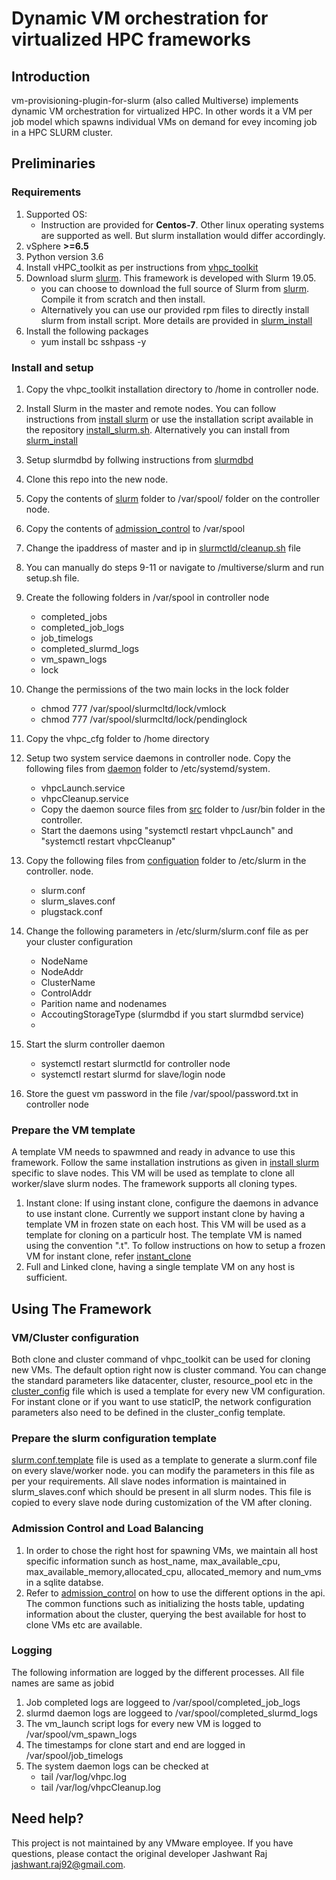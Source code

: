 
# Dynamic VM orchestration for virtualized HPC frameworks
## Introduction
vm-provisioning-plugin-for-slurm (also called Multiverse) implements dynamic VM orchestration for virtualized HPC. In other words it a VM per job model which spawns individual VMs on demand for evey incoming job in a HPC SLURM cluster.


## **Preliminaries** 

### Requirements

1. Supported OS: 
   * Instruction are provided for **Centos-7**. Other linux operating systems are supported as well. But slurm installation would differ accordingly. 
2. vSphere **>=6.5**
3. Python version 3.6
2. Install vHPC\_toolkit as per instructions from [vhpc\_toolkit](https://github.com/vmware/vhpc-toolkit)
2. Download slurm  [slurm](https://gitlab.eng.vmware.com/jgunasekaran/multiverse/blob/master/slurm_source). This framework is developed with Slurm 19.05. 
    * you can choose to download the full source of Slurm from [slurm](https://www.schedmd.com/downloads.php). Compile it from scratch and then install.   
    * Alternatively you can use our provided rpm files to directly install slurm from install script. More details are provided in [slurm_install](https://gitlab.eng.vmware.com/jgunasekaran/multiverse/blob/master/slurm_install/)
1. Install the following packages
   * yum install bc sshpass -y
### Install and setup

1. Copy the vhpc_toolkit installation directory to /home in controller node. 
2. Install Slurm in the master and remote nodes. You can follow instructions from [install slurm](https://www.slothparadise.com/how-to-install-slurm-on-centos-7-cluster/) or use the installation script available in the repository [install_slurm.sh](https://gitlab.eng.vmware.com/jgunasekaran/multiverse/blob/master/slurm_install/install_slurm.sh). Alternatively you can install from [slurm_install](https://gitlab.eng.vmware.com/jgunasekaran/multiverse/blob/master/slurm_install/)
2. Setup slurmdbd by follwing instructions from [slurmdbd](https://wiki.fysik.dtu.dk/niflheim/Slurm_database)
3. Clone this repo into the new node.
4. Copy the contents of [slurm](https://gitlab.eng.vmware.com/jgunasekaran/multiverse/blob/master/slurm) folder to /var/spool/ folder on the controller node.
4. Copy the contents of [admission\_control](https://gitlab.eng.vmware.com/jgunasekaran/multiverse/blob/master/admission_control) to /var/spool
5. Change the ipaddress of master and ip in [slurmctld/cleanup.sh](https://gitlab.eng.vmware.com/jgunasekaran/multiverse/blob/master/slurm/slurmctld/cleanup.sh) file
5. You can manually do steps 9-11 or navigate to /multiverse/slurm and run setup.sh file.
6. Create the following folders in /var/spool  in controller node
    * completed\_jobs
    * completed\_job\_logs
    * job\_timelogs
    * completed\_slurmd\_logs
    * vm\_spawn\_logs
    * lock

7. Change the permissions of the two main locks in the lock folder
   * chmod 777 /var/spool/slurmcltd/lock/vmlock
   * chmod 777 /var/spool/slurmcltd/lock/pendinglock
8. Copy the vhpc_cfg folder to /home directory 
6. Setup two system service daemons in controller node. Copy the following files from [daemon](https://gitlab.eng.vmware.com/jgunasekaran/multiverse/blob/master/daemons) folder to /etc/systemd/system.
   * vhpcLaunch.service
   * vhpcCleanup.service
   * Copy the daemon source files from [src](https://gitlab.eng.vmware.com/jgunasekaran/multiverse/blob/master/daemons/src) folder to /usr/bin folder in the controller.
   * Start the daemons using "systemctl restart vhpcLaunch" and "systemctl restart vhpcCleanup"
7. Copy the following files from [configuation](https://gitlab.eng.vmware.com/jgunasekaran/multiverse/blob/master/configuration/) folder to /etc/slurm in the controller. node.
   * slurm.conf
   * slurm\_slaves.conf
   * plugstack.conf
8. Change the following parameters in /etc/slurm/slurm.conf file as per your cluster configuration
   * NodeName
   * NodeAddr
   * ClusterName
   * ControlAddr
   * Parition name and nodenames
   * AccoutingStorageType (slurmdbd if you start slurmdbd service)
   * 
9. Start the slurm controller daemon 
   * systemctl restart slurmctld for controller node
   * systemctl restart slurmd for slave/login node
   
10. Store the guest vm password in the file /var/spool/password.txt in controller node
 
### Prepare the VM template
A template VM needs to spawmned and ready in advance to use this framework. Follow the same installation instrutions as given in [install slurm](https://www.slothparadise.com/how-to-install-slurm-on-centos-7-cluster/) specific to slave nodes.
This VM will be used as template to clone all worker/slave slurm nodes. The framework supports all cloning types.
1. Instant clone:
   If using instant clone, configure the daemons in advance to use instant clone. Currently we support instant clone by having a template VM in frozen state on each host. This VM will be used as a template for cloning on a particulr host.
   The template VM is named using the convention "<hostipaddress>.t". To follow instructions on how to setup a frozen VM for instant clone, refer [instant_clone](https://gitlab.eng.vmware.com/hpc/vhpc_cfg/blob/feature/instant/docs/sample-operations.md)
2. Full and Linked clone, having a single template VM on any host is sufficient. 

## **Using The Framework**
### VM/Cluster configuration
Both clone and cluster command of vhpc\_toolkit can be used for cloning new VMs. The default option right now is cluster command. You can change the standard parameters like datacenter, cluster, resource\_pool etc in the [cluster\_config](https://gitlab.eng.vmware.com/jgunasekaran/multiverse/blob/master/slurm/slurmctld/cluster_config) file which is used a template for every new VM configuration.
For instant clone or if you want to use staticIP, the network configuration parameters also need to be defined in the cluster_config template. 

### Prepare the slurm configuration template
[slurm.conf.template](https://gitlab.eng.vmware.com/jgunasekaran/multiverse/blob/master/slurm/slurmctld/slurm.conf.template) file is used as a template to generate a slurm.conf file on every slave/worker node. you can modify the parameters in this file as per your requirements. All slave nodes information is maintained in slurm_slaves.conf which should be present in all slurm nodes. 
This file is copied to every slave node during customization of the VM after cloning. 

### Admission Control and Load Balancing

1. In order to chose the right host for spawning VMs, we maintain all host specific information sunch as host\_name, max\_available\_cpu, max\_available\_memory,allocated\_cpu, allocated\_memory and num\_vms in a sqlite databse.
2. Refer to [admission_control](https://gitlab.eng.vmware.com/jgunasekaran/multiverse/tree/master/admission_control) on how to use the different options in the api. The common functions such as initializing the hosts table, updating information about the cluster, querying the best available for host to clone VMs etc are available.
 
### Logging

The following information are logged by the different processes. All file names are same as jobid

1. Job completed logs are loggeed to /var/spool/completed\_job\_logs
2. slurmd daemon logs are loggeed to /var/spool/completed\_slurmd\_logs
3. The vm\_launch script logs for every new VM is logged to /var/spool/vm\_spawn\_logs
4. The timestamps for clone start and end are logged in /var/spool/job\_timelogs
5. The system daemon logs can be checked at
   * tail /var/log/vhpc.log
   * tail /var/log/vhpcCleanup.log

## Need help?
This project is not maintained by any VMware employee. If you have questions, please contact the original developer Jashwant Raj <jashwant.raj92@gmail.com>.
